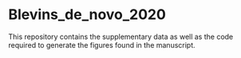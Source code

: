 # Blevins_de_novo_2020
This repository contains the supplementary data as well as the code required to generate the figures found in the manuscript.
